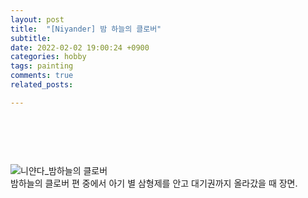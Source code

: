 ```yaml
---
layout: post
title:  "[Niyander] 밤 하늘의 클로버" 
subtitle:
date: 2022-02-02 19:00:24 +0900
categories: hobby
tags: painting
comments: true
related_posts:

---
```


### <br/>
<br/>

![니얀다_밤하늘의 클로버](https://github.com/wookikim95/wookikim95.github.io/blob/main/assets/img/hobby/painting/Niyander_2022-02-02.jpg?raw=true)
<br/>
밤하늘의 클로버 편 중에서 아기 별 삼형제를 안고 대기권까지 올라갔을 때 장면.
